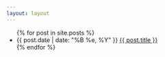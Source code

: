 ```yaml
---
layout: layout
---
```


  <div class="content">
    <div class="related">
      <ul>
        {% for post in site.posts %}
        <li class="blogline">
    	    <span class="blogdate">{{ post.date | date: "%B %e, %Y" }}</span>
          <a class="bloglink" href="{{ post.url | prepend:'/blog' }}">{{ post.title }}</a>
        </li>
        {% endfor %}
      </ul>
    </div>
  </div>
